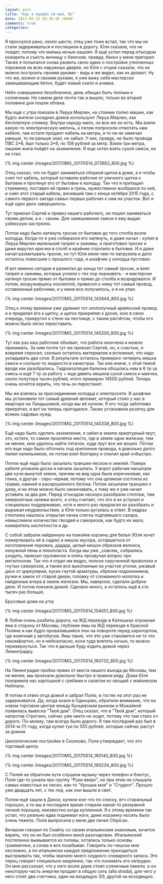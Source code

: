 ```yaml
---
layout: post
title: "Как я провёл 14 мая, Вс"
date: 2017-05-15 10:38:26 +0400
comments: true
categories: 
---
```

Я проснулся рано, около шести, отец уже тоже встал, так что мы не стали задерживаться и поспешили в дорогу. Юля сказала, что не поедет, потому что малыш ночью кашлял. Я ещё успел перед отъездом изжарить и съесть яичницу с беконом, правда, бекон у меня пригорел. Также я попытался снова развить свою идею о постройке утепленных порожков на всех наружных дверях, но Юля с отцом сказали, что их можно построить своими руками - ведь я же видел, как их делают. Ну что же, можно и своими руками, я уже вижу себя мастерски замешивающим бетон, будет новый скилл и ачивка.

Небо совершенно безоблачное, день обещал быть теплым и солнечным. На самом деле почти так и вышло, только во второй половине дня пошли облака.

Мы ещё с утра поехали в Леруа Мерлен, на стоянке полно машин, как будто жители соседних домов используют Леруа Мерлен, как бесплатную стоянку. Внутри народу мало, но все же он есть. Мы взяли какую-то электрическую мелочь, а потом попросили отмотать нам кабеля, там кстати продают кабель на метры, я то ли не замечал раньше, то ли раньше знал, но забыл. У них, правда, не было провода ПВС 2\*6, был только 3\*6, по 108 рублей за метр. Взяли три метра, лишняя жила пойдёт на заземление. Я еще хотел взять сухой смеси, но не стал.

{% img center /images/2017/IMG_20170514_073652_800.jpg %}

Отец сказал, что он будет заниматься сборкой щитка в доме, а я чтобы снял тот кабель, который оставили рабочие от уличного щитка к бытовке и протянул его от бытовки к колодцу. Так что я притащил стремянку, поставил её прямо в грязь, мужественно взобрался по ней, и снял этот старый кабель, висевший там с конца октября 2015 года, с самого первого заезда самых первых рабочих к нам на участок. Вот и ещё одно дело завершилось. 

Тут приехал Сергей и привез нашего рабочего, он пошел заниматься своим делом, а я - своим. Для замешивания смеси я ему выдал узбекскую кастрюлю. 

Потом надо было натянуть тросик от бытовки до того столба возле колодца. Когда-то я уже собирался его натянуть, и даже начал - купил в Леруа Мерлен маленький талреп и зажимы, и приготовил тросик и даже вкрутил крючки в столб и крайнее стропило в бытовке. И я даже начал разматывать тросик, но тут Юля меня чем-то нагрузила и дело осталось повисшим с прошлого года, и шкафчик у колодца пустовал.

И вот именно сегодня я размотал до конца тот самый тросик, и взял талреп и зажимы, которые успели с тех пор поржаветь - и мастерски натянул тросик прямо от бытовки и прямо до столба и возрадовался. И потом, вооружившись изолентой, привесил к нему тот самый провод, оставленный рабочими, и у меня все получилось, и я не упал.

{% img center /images/2017/IMG_20170514_142644_800.jpg %}

Отец к этому времени уже удлинил тот злополучный армянский провод и и приделал его к щитку, а щиток прикрепил к доске, кою в свою очередь, прикрутил к стене на лестнице, с таким расчётом, чтобы его можно было легко переставить.

{% img center /images/2017/IMG_20170514_140200_800.jpg %}

Тут как раз наш работник объявил, что работа окончена и можно принимать. За ним почти тут же приехал Сергей, но, к счастью, я вовремя спросил, сколько осталось материалов и вспомнил, что надо укладывать два слоя. В результате осталось примерно четверть мешка смеси и сколько-то жидкости в канистрах. Так или иначе, с этой темой вроде как разобрались. Гидроизоляция балкона обошлась нам в 6 тр за смесь и ещё 7 тр за работу + еще девять мешков сухой смеси и маячки, около полутора тысяч рублей, итого примерно 14500 рублей. Теперь очень хочется верить, что течь он перестанет.

Мы же взялись за присоединение колодца к электросети. В шкафчик мы установили тот самый древний автомат, который стоял у нас в квартире на Ландышевой, когда мы её купили. Я его тогда заботливо припрятал, и вот он теперь пригодился. Также установили розетку для всяких садовых нужд.

{% img center /images/2017/IMG_20170514_140338_800.jpg %}

Ещё надо было сделать заземление, я забил в землю арматурный прут, это, кстати, то самое проклятое место, где в земле одни железки, тем не менее, мне удалось найти пятачок, куда прут все же вошел. Потом его еще надо было обточить под крепление провода, я довольно долго пилил напильником, но потом взял болгарку и спилил край очбыстро.

Потом ещё надо было засыпать траншеи песком и землей. Поверх кабеля уложили доски и начали засыпать. У ворот рабочие насыпали две кучи вынутой земли, причем на вид одна была коричнневая, как глина, а другая - серо-черная, потому что она целиком состояла из гравия, камней и раскрошенного бетона. Потом засыпали траншею к дому, и на этом можно было заканчивать, к тому же я уже начал уставать за два дня. Перед отъездом наскоро разобрали стеллаж, там невероятные залежи всего, и отец считает, что это я их устроил и специально поддерживаю, хотя и много раз предлагал их разобрать и выражал неудовольствие, а Юля только ругалась в ответ. В недрах стеллажа нашлась открытая пачка слегка подтаявшего сахара, немыслимое количество гвоздей и саморезов, как будто их мало, измеритель кислотности и др.

С собой забрали найденную на помойке корзину для белья (Юля хочет пожертвовать её в садик) и мешок мусора, оставшегося от изготовления порожка, дадада, целый мешок обрезков велокса, ненужной пены и пенопласта. Когда мы уже \_совсем\_ собрались уходить, приехал грузовичок и опять прозвучал вопрос про металлолом. Так что я отдал им ведро, полное скрученной проволоки и гнутых саморезов, а также все выкопанные на участке уголки, ржавый диск от циркулярки, куски гнутой арматуры, обрезки подоконников, ручки и замок от старой двери, головку от сломанного молотка и найденные вчера в земле железки. Мы, наверное, сделали доброе дело. И потом поехали домой. Сделано много, а осталось ещё в сто тысяч раз больше.

Брусовые дома на углу

{% img center /images/2017/IMG_20170514_154051_800.jpg %}

В Лобне очень разбиты дороги, на ЖД переезде в Катюшках огромная яма в сторону от Москвы, глубокие ямы на ЖД переезде в Красной Поляне и как будто провалившийся люк на повороте перед аэропортом, где конечная у автобусов. Ямы такие, что это уже становится не то что некомфортно, но и небезопасно, если туда влететь ночью, то можно перевернуться. Так что я дальше буду ездить домой через Ленинградку.

{% img center /images/2017/IMG_20170514_160732_800.jpg %}

На Ленинградке пробка прямо от места нашего въезда до Москвы, тем не менее, мы проехали довольно быстро в правом ряду. Дома Юля покормила нас картошкой с грибами и салатом из овощей с майонезом Hellmans.

И потом я отвез отца домой и забрал Полю, в гостях на этот раз не задерживался. Да, когда ехали в Одинцово, обратили внимание, что на новом торговом центре между Кунцевским рынком и Можайкой появилась вывеска "Твой дом". Отец сказал, что в "Твой дом", который напротив Строгино, сейчас уже никто не ходит, потому что там стало оч дорого. По-моему, там всегда было дорого. Я там последний раз был в 2014-м (?) году, когда купил туи по 555 рублей, которые сейчас растут за домом.

Циклопические постройки в Сколково, Поля утверждает, что это торговый центр.

{% img center /images/2017/IMG_20170514_190140_800.jpg %}

{% img center /images/2017/IMG_20170514_190234_800.jpg %}

С Полей на обратном пути слушали музыку через телефон и блютус, Поля где-то узнала про группу "Руки вверх", но при этом не слышала самых известных их песен, как-то "Крошка моя" и "Студент". Прошло уже двадцать лет, с тех пор, как они вышли в свет.

Потом ещё зашли в Дикси, купили кое-что по списку, втч стиральный порошок, а то мы в последнее время стирали какой-то резервной пачкой порошка, неизвестно когда купленной. Я к этому времени так устал, что реально едва поднимал ноги, даже корзинку носить было очень тяжело. Поля выпросила у меня две пачки Chipicao. 

Вечером говорил по Скайпу со своим итальянским знакомым, хочется верить, что он не был особенно мной разочарован. Итальянский постепенно вымывается из головы, остались только основы грамматики, а слова я все позабывал. Говорить по-чешски мне несложно, а по-итальянски каждое предложение приходиться выстраивать так, чтобы хватило моего скудного словарного запаса. Это перец говорит специально медленно, так что понимать его нетрудно. Он мне рассказал, что у него возле дома стоял солнечные панели, и он некоторую часть энергии продает в общую сеть (alla strada), для чего у него стоят два счетчика, один на входящую ЭЭ, другой на исходящую.